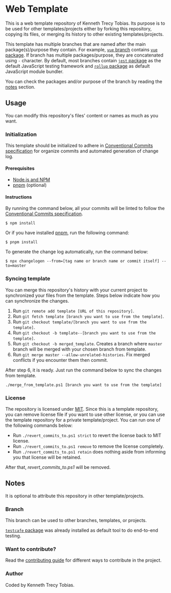 # Web Template
This is a web template repository of Kenneth Trecy Tobias. Its purpose is to be used for other
templates/projects either by forking this repository, copying its files, or merging its history to
other existing templates/projects.

This template has multiple branches that are named after the main package(s)/purpose they contain.
For example, [`vue` branch] contains [`vue` package]. If branch has multiple packages/purpose, they
are concatenated using `-` character. By default, most branches contain [`jest` package] as the
default JavaScript testing framework and [`rollup` package] as default JavaScript module bundler.

You can check the packages and/or purpose of the branch by reading the [notes] section.

<!--
The `origin` section may be used to indicate where the project (that is using this template) came
from or based from.

## Origin
Some parts of the repository was based from [`t_e2e`] branch of [Web Template].

The template is specialize for end-to-end testing.

-->

## Usage
You can modify this repository's files' content or names as much as you want.

### Initialization
This template should be initialized to adhere in [Conventional Commits specification] for organize
commits and automated generation of change log.

#### Prerequisites
- [Node.js and NPM]
- [pnpm] (optional)

#### Instructions
By running the command below, all your commits will be linted to follow the [Conventional Commits
specification].
```
$ npm install
```

Or if you have installed [pnpm], run the following command:
```
$ pnpm install
```

To generate the change log automatically, run the command below:
```
$ npx changelogen --from=[tag name or branch name or commit itself] --to=master
```

### Syncing template
You can merge this repository's history with your current project to synchronized your files from the
template. Steps below indicate how you can synchronize the changes.
1. Run `git remote add template [URL of this repository]`.
2. Run `git fetch template [branch you want to use from the template]`.
3. Run `git checkout template/[branch you want to use from the template]`.
4. Run `git checkout -b template--[branch you want to use from the template]`.
5. Run `git checkout -b merged_template`. Creates a branch where `master` branch will be merged with
   your chosen branch from template.
6. Run `git merge master --allow-unrelated-histories`. Fix merged conflicts if you encounter them
   then commit.

After step 6, it is ready. Just run the command below to sync the changes from template.
```
./merge_from_template.ps1 [branch you want to use from the template]
```

### License
The repository is licensed under [MIT]. Since this is a template repository, you can remove
license file if you want to use other license, or you can use the template repository for a private
template/project. You can run one of the following commands below:
- Run `./revert_commits_to.ps1 strict` to revert the license back to MIT license.
- Run `./revert_commits_to.ps1 remove` to remove the license completely.
- Run `./revert_commits_to.ps1 retain` does nothing aside from informing you that license will be
  retained.

After that, *revert_commits_to.ps1* will be removed.

## Notes
It is optional to attribute this repository in other template/projects.

### Branch
This branch can be used to other branches, templates, or projects.

[`testcafe` package] was already installed as default tool to do end-to-end testing.

### Want to contribute?
Read the [contributing guide] for different ways to contribute in the project.

### Author
Coded by Kenneth Trecy Tobias.

<!--

[`t_e2e`]: https://github.com/KennethTrecy/web_template/tree/t_e2e
[Web Template]: http://github.com/KennethTrecy/web_template

-->

[notes]: #notes
[`vue` branch]: https://github.com/KennethTrecy/web_template/tree/vue
[`vue` package]: https://www.npmjs.com/package/vue
[`rollup` package]: https://www.npmjs.com/package/rollup
[`jest` package]: https://www.npmjs.com/package/jest
[`testcafe` package]: https://www.npmjs.com/package/testcafe
[MIT]: https://github.com/KennethTrecy/web_template/blob/master/LICENSE
[Node.js and NPM]: https://nodejs.org/en/
[pnpm]: https://pnpm.io/installation
[Conventional Commits specification]: https://www.conventionalcommits.org/en/v1.0.0/
[contributing guide]: ./CONTRIBUTING.md
